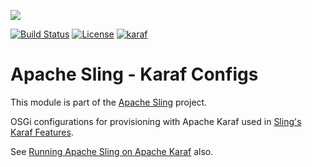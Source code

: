 [<img src="https://sling.apache.org/res/logos/sling.png"/>](https://sling.apache.org)

 [![Build Status](https://builds.apache.org/buildStatus/icon?job=Sling/sling-org-apache-sling-karaf-configs/master)](https://builds.apache.org/job/Sling/job/sling-org-apache-sling-karaf-configs/job/master) [![License](https://img.shields.io/badge/License-Apache%202.0-blue.svg)](https://www.apache.org/licenses/LICENSE-2.0) [![karaf](https://sling.apache.org/badges/group-karaf.svg)](https://github.com/apache/sling-aggregator/blob/master/docs/groups/karaf.md)

# Apache Sling - Karaf Configs

This module is part of the [Apache Sling](https://sling.apache.org) project.

OSGi configurations for provisioning with Apache Karaf used in [Sling's Karaf Features](https://sling.apache.org/documentation/karaf.html#sling-karaf-features).

See [Running Apache Sling on Apache Karaf](http://sling.apache.org/documentation/karaf.html) also.
